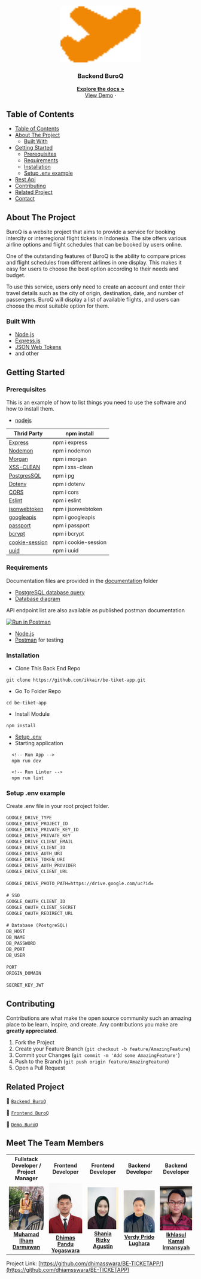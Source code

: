 <br />
<p align="center">
<div align="center">
<img height="150" src="./documentation/logo.png" alt="BuroQ" border="0"/>
</div>
  <h3 align="center">Backend BuroQ</h3>
  <p align="center">
    <a href="https://github.com/dhimasswara/BE-TICKETAPP"><strong>Explore the docs »</strong></a>
    <br />
    <a href="https://be-tiket-app.up.railway.app">View Demo</a>
    ·
  </p>
</p>

<!-- TABLE OF CONTENTS -->

## Table of Contents

- [Table of Contents](#table-of-contents)
- [About The Project](#about-the-project)
  - [Built With](#built-with)
- [Getting Started](#getting-started)
  - [Prerequisites](#prerequisites)
  - [Requirements](#requirements)
  - [Installation](#installation)
  - [Setup .env example](#setup-env-example)
- [Rest Api](#rest-api)
- [Contributing](#contributing)
- [Related Project](#related-project)
- [Contact](#contact)

<!-- ABOUT THE PROJECT -->

## About The Project

BuroQ is a website project that aims to provide a service for booking intercity or interregional flight tickets in Indonesia. The site offers various airline options and flight schedules that can be booked by users online.

One of the outstanding features of BuroQ is the ability to compare prices and flight schedules from different airlines in one display. This makes it easy for users to choose the best option according to their needs and budget.

To use this service, users only need to create an account and enter their travel details such as the city of origin, destination, date, and number of passengers. BuroQ will display a list of available flights, and users can choose the most suitable option for them.

### Built With

- [Node.js](https://nodejs.org/en/)
- [Express.js](https://expressjs.com/)
- [JSON Web Tokens](https://jwt.io/)
- and other


<!-- GETTING STARTED -->


## Getting Started

### Prerequisites

This is an example of how to list things you need to use the software and how to install them.

- [nodejs](https://nodejs.org/en/download/)


| Thrid Party     | npm install         |
| --------------- | ------------------- |
| [Express]       | npm i express       |
| [Nodemon]       | npm i nodemon       |
| [Morgan]        | npm i morgan        |
| [XSS-CLEAN]        | npm i xss-clean        |
| [PostgresSQL]   | npm i pg            |
| [Dotenv]        | npm i dotenv        |
| [CORS]          | npm i cors          |
| [Eslint]        | npm i eslint        |
| [jsonwebtoken]  | npm i jsonwebtoken  |
| [googleapis]    | npm i googleapis    |
| [passport]    | npm i passport    |
| [bcrypt]    | npm i bcrypt    |
| [cookie-session]    | npm i cookie-session    |
| [uuid]    | npm i uuid    |

[express]: http://expressjs.com
[nodemon]: https://www.npmjs.com/package/nodemon
[morgan]: https://www.npmjs.com/package/morgan
[XSS-CLEAN]: https://www.npmjs.com/package/xss-clean
[postgressql]: https://node-postgres.com
[dotenv]: https://www.npmjs.com/package/dotenv
[cors]: https://www.npmjs.com/package/cos
[eslint]: https://eslint.org/
[joi]: https://www.npmjs.com/package/joi
[jsonwebtoken]: https://www.npmjs.com/package/jsonwebtoken
[cookie-parser]: https://www.npmjs.com/package/cookie-parser
[googleapis]: https://www.npmjs.com/package/googleapis
[passport]: https://www.npmjs.com/package/passport
[bcrypt]: https://www.npmjs.com/package/bcrypt
[cookie-session]: https://www.npmjs.com/package/cookie-session
[uuid]: https://www.npmjs.com/package/uuid

### Requirements

Documentation files are provided in the [documentation](./documentation) folder

- [PostgreSQL database query](./query.sql)
- [Database diagram](./documentation/relational-table.jpg)

API endpoint list are also available as published postman documentation

[![Run in Postman](https://run.pstmn.io/button.svg)](https://documenter.getpostman.com/view/26297454/2s93XyUPAS#045eda52-1002-411b-b792-1b447a208b0a)

- [Node.js](https://nodejs.org/en/)
- [Postman](https://www.getpostman.com/) for testing

### Installation

- Clone This Back End Repo

```
git clone https://github.com/ikkair/be-tiket-app.git
```

- Go To Folder Repo

```
cd be-tiket-app
```

- Install Module

```
npm install
```

- <a href="#setup-env-example">Setup .env</a>
- Starting application

```
  <!-- Run App -->
  npm run dev
```

```
  <!-- Run Linter -->
  npm run lint
```

### Setup .env example

Create .env file in your root project folder.

```env
GOOGLE_DRIVE_TYPE
GOOGLE_DRIVE_PROJECT_ID
GOOGLE_DRIVE_PRIVATE_KEY_ID
GOOGLE_DRIVE_PRIVATE_KEY 
GOOGLE_DRIVE_CLIENT_EMAIL
GOOGLE_DRIVE_CLIENT_ID
GOOGLE_DRIVE_AUTH_URI 
GOOGLE_DRIVE_TOKEN_URI 
GOOGLE_DRIVE_AUTH_PROVIDER
GOOGLE_DRIVE_CLIENT_URL

GOOGLE_DRIVE_PHOTO_PATH=https://drive.google.com/uc?id=

# SSO
GOOGLE_OAUTH_CLIENT_ID
GOOGLE_OAUTH_CLIENT_SECRET
GOOGLE_OAUTH_REDIRECT_URL

# Database (PostgreSQL)
DB_HOST
DB_NAME
DB_PASSWORD
DB_PORT
DB_USER

PORT
ORIGIN_DOMAIN

SECRET_KEY_JWT
```

<!-- CONTRIBUTING -->
## Contributing

Contributions are what make the open source community such an amazing place to be learn, inspire, and create. Any contributions you make are **greatly appreciated**.

1. Fork the Project
2. Create your Feature Branch (`git checkout -b feature/AmazingFeature`)
3. Commit your Changes (`git commit -m 'Add some AmazingFeature'`)
4. Push to the Branch (`git push origin feature/AmazingFeature`)
5. Open a Pull Request

## Related Project

:rocket: [`Backend BuroQ`](https://github.com/dhimasswara/BE-TICKETAPP)

:rocket: [`Frontend BuroQ`](https://github.com/dhimasswara/UI-TICKETAPP)

:rocket: [`Demo BuroQ`](https://buroq.vercel.app/)

## Meet The Team Members

<center>
  <table align="center">
    <tr >
      <th >Fullstack Developer / Project Manager</th>
      <th >Frontend Developer</th>
      <th >Frontend Developer</th>
      <th >Backend Developer</th>
      <th >Backend Developer</th>
    </tr>
    <tr >
      <td align="center">
        <a href="https://github.com/mhmdiamd">
          <img width="200"  src="./documentation/ilham.png" alt="Ikhlasul Kamal Irmansyah"><br/>
          <b>Muhamad Ilham Darmawan</b>
        </a>
      </td>
      <td align="center">
        <a href="https://github.com/Dhimasswara">
          <img width="200"  src="./documentation/dhimas.png" alt="Alif Anke Bima Putra"><br/>
          <b>Dhimas Pandu Yogaswara</b>
        </a>
      </td>
      <td align="center">
        <a href="https://github.com/Shaniara28">
          <img width="200"  src="./documentation/shania.png" alt="Andiko Oktavianto"><br/>
          <b>Shania Rizky Agustin</b>
        </a>
      </td>
      <td align="center">
        <a href="https://github.com/VerdyNordsten">
          <img width="200"   src="./documentation/verdy.png" alt="Muhamad Ilham Darmawan"><br/>
          <b>Verdy Prido Lughara</b>
        </a>
      </td>
      <td align="center">
        <a href="https://github.com/ikkair">
          <img width="200"  src="./documentation/kamal.png" alt="Dhimas Pandu Yogaswara"><br/>
          <b>Ikhlasul Kamal Irmansyah</b>
        </a>
      </td>
    </tr>
  </table>
</center>


Project Link: [https://github.com/dhimasswara/BE-TICKETAPP/](https://github.com/dhiamsswara/BE-TICKETAPP)

